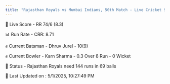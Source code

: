 ```yaml
---
title: "Rajasthan Royals vs Mumbai Indians, 50th Match - Live Cricket Score"
---
```


🔴 Live Score - RR 74/6 (8.3)  

📊 Run Rate - CRR: 8.71  

✊ Current Batsman - Dhruv Jurel - 10(9)  

✊ Current Bowler - Karn Sharma - 0.3 Over 8 Run - 0 Wicket  

📑 Status - Rajasthan Royals need 144 runs in 69 balls

📝 Last Updated on : 5/1/2025, 10:27:49 PM  

